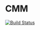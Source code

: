 # CMM

[![Build Status](https://github.com/heindelj/CMM.jl/actions/workflows/CI.yml/badge.svg?branch=main)](https://github.com/heindelj/CMM.jl/actions/workflows/CI.yml?query=branch%3Amain)
